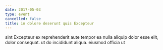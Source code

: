 ```yaml
---
date: 2017-05-03
type: event
cancelled: false
title: in dolore deserunt quis Excepteur
---
```

sint Excepteur ex reprehenderit aute tempor ea nulla aliquip dolor esse elit, dolor consequat. ut do incididunt aliqua. eiusmod officia ut